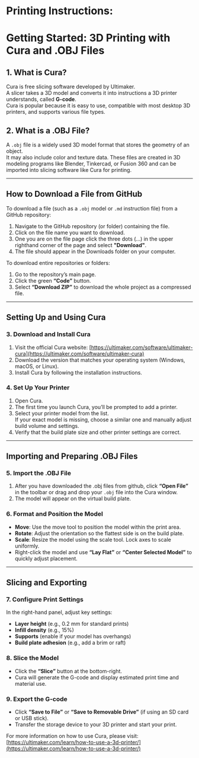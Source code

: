 # Printing Instructions:
# Getting Started: 3D Printing with Cura and .OBJ Files

## 1. What is Cura?
Cura is free slicing software developed by Ultimaker.  
A slicer takes a 3D model and converts it into instructions a 3D printer understands, called **G-code**.  
Cura is popular because it is easy to use, compatible with most desktop 3D printers, and supports various file types.

## 2. What is a .OBJ File?
A `.obj` file is a widely used 3D model format that stores the geometry of an object.  
It may also include color and texture data. These files are created in 3D modeling programs like Blender, Tinkercad, or Fusion 360 and can be imported into slicing software like Cura for printing.

---

## How to Download a File from GitHub

To download a file (such as a `.obj` model or `.md` instruction file) from a GitHub repository:

1. Navigate to the GitHub repository (or folder) containing the file.
2. Click on the file name you want to download.
3. One you are on the file page click the three dots (...) in the upper righthand corner of the page and select **"Download"**.
4. The file should appear in the Downloads folder on your computer. 

To download entire repositories or folders:
1. Go to the repository’s main page.
2. Click the green **“Code”** button.
3. Select **“Download ZIP”** to download the whole project as a compressed file.

---

## Setting Up and Using Cura

### 3. Download and Install Cura
1. Visit the official Cura website: [https://ultimaker.com/software/ultimaker-cura](https://ultimaker.com/software/ultimaker-cura)
2. Download the version that matches your operating system (Windows, macOS, or Linux).
3. Install Cura by following the installation instructions.

### 4. Set Up Your Printer
1. Open Cura.
2. The first time you launch Cura, you’ll be prompted to add a printer.
3. Select your printer model from the list.  
   If your exact model is missing, choose a similar one and manually adjust build volume and settings.
4. Verify that the build plate size and other printer settings are correct.

---

## Importing and Preparing .OBJ Files

### 5. Import the .OBJ File
1. After you have downloaded the .obj files from github, click **“Open File”** in the toolbar or drag and drop your `.obj` file into the Cura window.
2. The model will appear on the virtual build plate.

### 6. Format and Position the Model
- **Move**: Use the move tool to position the model within the print area.
- **Rotate**: Adjust the orientation so the flattest side is on the build plate.
- **Scale**: Resize the model using the scale tool. Lock axes to scale uniformly.
- Right-click the model and use **“Lay Flat”** or **“Center Selected Model”** to quickly adjust placement.

---

## Slicing and Exporting

### 7. Configure Print Settings
In the right-hand panel, adjust key settings:
- **Layer height** (e.g., 0.2 mm for standard prints)
- **Infill density** (e.g., 15%)
- **Supports** (enable if your model has overhangs)
- **Build plate adhesion** (e.g., add a brim or raft)

### 8. Slice the Model
- Click the **“Slice”** button at the bottom-right.
- Cura will generate the G-code and display estimated print time and material use.

### 9. Export the G-code
- Click **“Save to File”** or **“Save to Removable Drive”** (if using an SD card or USB stick).
- Transfer the storage device to your 3D printer and start your print.

For more information on how to use Cura, please visit: [https://ultimaker.com/learn/how-to-use-a-3d-printer/](https://ultimaker.com/learn/how-to-use-a-3d-printer/)
